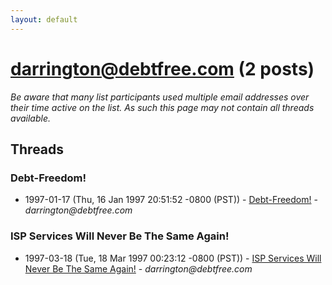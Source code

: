 ```yaml
---
layout: default
---
```


# darrington@debtfree.com (2 posts)

_Be aware that many list participants used multiple email addresses over their time active on the list. As such this page may not contain all threads available._

## Threads

### Debt-Freedom!
+ 1997-01-17 (Thu, 16 Jan 1997 20:51:52 -0800 (PST)) - [Debt-Freedom!](/archive/1997/01/450f49ebc5e0854d4607532d6bb1b7c700dde46f9b59def42dd1074a7812362e) - _darrington@debtfree.com_

### ISP Services Will Never Be The Same Again!
+ 1997-03-18 (Tue, 18 Mar 1997 00:23:12 -0800 (PST)) - [ISP Services Will Never Be The Same Again!](/archive/1997/03/616dffcf1f0731a6f6beb66b4e0e4a5a1eb0cf075070092f0304c08d4bd75d13) - _darrington@debtfree.com_


